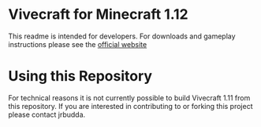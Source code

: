 Vivecraft for Minecraft 1.12
=========

This readme is intended for developers. For downloads and gameplay instructions please see the [official website](http://www.vivecraft.org/)


Using this Repository
========

For technical reasons it is not currently possible to build Vivecraft 1.11 from this repository. If you are interested in contributing to or forking this project please contact jrbudda. 
